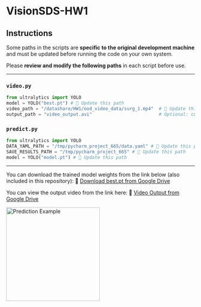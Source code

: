 # VisionSDS-HW1
## Instructions
Some paths in the scripts are **specific to the original development machine** and must be updated before running the code on your own system.

Please **review and modify the following paths** in each script before use.

---

###  `video.py`

```python
from ultralytics import YOLO
model = YOLO("best.pt") # 🔧 Update this path
video_path = "/datashare/HW1/ood_video_data/surg_1.mp4"  # 🔧 Update this path
output_path = "video_output.avi"                         # Optional: custom output path
```

###  `predict.py`
```python
from ultralytics import YOLO
DATA_YAML_PATH = "/tmp/pycharm_project_665/data.yaml" # 🔧 Update this path
SAVE_RESULTS_PATH = "/tmp/pycharm_project_665" # 🔧 Update this path
model = YOLO("model.pt") # 🔧 Update this path
``` 
---
You can download the trained model weights from the link below (also included in this repository):
🔗 [Download best.pt from Google Drive](https://drive.google.com/drive/folders/1ac2NTu83rvMahezbDF0n47aiCpFbXPuq?usp=sharing)

You can view the output video from the link here:
🔗 [Video Output from Google Drive](https://drive.google.com/file/d/1XoHqAdwqKghfIG6xVhkRrhbZWhkb1dNo/view?usp=sharing)



<img src="https://github.com/user-attachments/assets/6c289d9c-c9ad-499f-89fd-512e0c461cbf" alt="Prediction Example" height="250">
